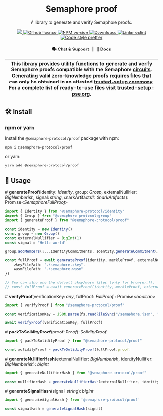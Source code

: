 <p align="center">
    <h1 align="center">
        Semaphore proof
    </h1>
    <p align="center">A library to generate and verify Semaphore proofs.</p>
</p>

<p align="center">
    <a href="https://github.com/semaphore-protocol/semaphore.js">
        <img src="https://img.shields.io/badge/project-semaphore.js-blue.svg?style=flat-square">
    </a>
    <a href="https://github.com/semaphore-protocol/semaphore.js/blob/main/packages/proof/LICENSE">
        <img alt="Github license" src="https://img.shields.io/github/license/semaphore-protocol/semaphore.js.svg?style=flat-square">
    </a>
    <a href="https://www.npmjs.com/package/@semaphore-protocol/proof">
        <img alt="NPM version" src="https://img.shields.io/npm/v/@semaphore-protocol/proof?style=flat-square" />
    </a>
    <a href="https://npmjs.org/package/@semaphore-protocol/proof">
        <img alt="Downloads" src="https://img.shields.io/npm/dm/@semaphore-protocol/proof.svg?style=flat-square" />
    </a>
    <a href="https://eslint.org/">
        <img alt="Linter eslint" src="https://img.shields.io/badge/linter-eslint-8080f2?style=flat-square&logo=eslint" />
    </a>
    <a href="https://prettier.io/">
        <img alt="Code style prettier" src="https://img.shields.io/badge/code%20style-prettier-f8bc45?style=flat-square&logo=prettier" />
    </a>
</p>

<div align="center">
    <h4>
        <a href="https://t.me/joinchat/B-PQx1U3GtAh--Z4Fwo56A">
            🗣️ Chat &amp; Support
        </a>
        <span>&nbsp;&nbsp;|&nbsp;&nbsp;</span>
        <a href="https://semaphore-protocol.github.io/semaphore.js/proof">
            📘 Docs
        </a>
    </h4>
</div>

| This library provides utility functions to generate and verify Semaphore proofs compatible with the Semaphore [circuits](https://github.com/semaphore-protocol/semaphore/tree/main/circuits). Generating valid zero-knowledge proofs requires files that can only be obtained in an attested [trusted-setup ceremony](https://storage.googleapis.com/trustedsetup-a86f4.appspot.com/semaphore/semaphore_top_index.html). For a complete list of ready-to-use files visit [trusted-setup-pse.org](http://www.trusted-setup-pse.org/). |
| ------------------------------------------------------------------------------------------------------------------------------------------------------------------------------------------------------------------------------------------------------------------------------------------------------------------------------------------------------------------------------------------------------------------------------------------------------------------------------------------------------------------------------------ |

## 🛠 Install

### npm or yarn

Install the `@semaphore-protocol/proof` package with npm:

```bash
npm i @semaphore-protocol/proof
```

or yarn:

```bash
yarn add @semaphore-protocol/proof
```

## 📜 Usage

\# **generateProof**(identity: _Identity_, group: _Group_, externalNullifier: _BigNumberish_, signal: _string_, snarkArtifacts?: _SnarkArtifacts_): Promise\<_SemaphoreFullProof_>

```typescript
import { Identity } from "@semaphore-protocol/identity"
import { Group } from "@semaphore-protocol/group"
import { generateProof } from "@semaphore-protocol/proof"

const identity = new Identity()
const group = new Group()
const externalNullifier = BigInt(1)
const signal = "Hello world"

group.addMembers([...identityCommitments, identity.generateCommitment()])

const fullProof = await generateProof(identity, merkleProof, externalNullifier, signal, {
    zkeyFilePath: "./semaphore.zkey",
    wasmFilePath: "./semaphore.wasm"
})

// You can also use the default zkey/wasm files (only for browsers!).
// const fullProof = await generateProof(identity, merkleProof, externalNullifier, signal)
```

\# **verifyProof**(verificationKey: _any_, fullProof: _FullProof_): Promise\<_boolean_>

```typescript
import { verifyProof } from "@semaphore-protocol/proof"

const verificationKey = JSON.parse(fs.readFileSync("/semaphore.json", "utf-8"))

await verifyProof(verificationKey, fullProof)
```

\# **packToSolidityProof**(proof: _Proof_): _SolidityProof_

```typescript
import { packToSolidityProof } from "@semaphore-protocol/proof"

const solidityProof = packToSolidityProof(fullProof.proof)
```

\# **generateNullifierHash**(externalNullifier: _BigNumberish_, identityNullifier: _BigNumberish_): _bigint_

```typescript
import { generateNullifierHash } from "@semaphore-protocol/proof"

const nullifierHash = generateNullifierHash(externalNullifier, identity.getNullifier())
```

\# **generateSignalHash**(signal: _string_): _bigint_

```typescript
import { generateSignalHash } from "@semaphore-protocol/proof"

const signalHash = generateSignalHash(signal)
```
